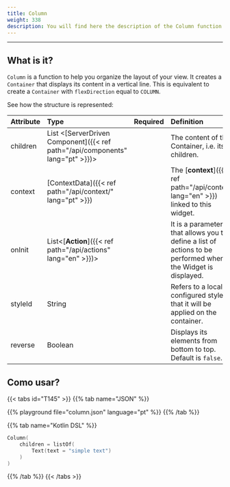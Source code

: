```yaml
---
title: Column
weight: 338
description: You will find here the description of the Column function and its attributes details
---
```


---


## What is it?

`Column` is a function to help you organize the layout of your view. It  creates a `Container` that displays its content in a vertical line. This is equivalent to create a `Container` with `flexDirection` equal to `COLUMN`.

See how the structure is represented:

| **Attribute** | **Type**  | Required | **Definition** |
| :----------- | :------------------------------------------------------------- | :---------: | :---------------------------------------------------------------------------------------------------------------- |
| children     | List &lt;[ServerDriven Component]({{< ref path="/api/components" lang="pt" >}})&gt; |            | The content of this Container, i.e. its children.
| context      | [ContextData]({{< ref path="/api/context/" lang="pt" >}})                           |             | The [**context**]({{< ref path="/api/context" lang="en" >}}) linked to this widget.                                                    |
| onInit       | List&lt;[**Action**]({{< ref path="/api/actions" lang="en" >}})&gt; |  | It is a parameter that allows you to define a list of actions to be performed when the Widget is displayed. |
| styleId   | String                                                |             | Refers to a locally configured style that it will be applied on the container. |
| reverse   | Boolean                                                |             | Displays its elements from bottom to top. Default is `false`. |


## Como usar?

{{< tabs id="T145" >}}
{{% tab name="JSON" %}}

<!-- json-playground:column.json
{
  "_beagleComponent_" : "beagle:container",
  "children" : [ {
    "_beagleComponent_" : "beagle:text",
    "text" : "simple text"
  } ],
  "style" : {
    "flex" : {
      "flexDirection" : "COLUMN"
    }
  }
}
-->

{{% playground file="column.json" language="pt" %}}
{{% /tab %}}

{{% tab name="Kotlin DSL" %}}

```kotlin
Column(
    children = listOf(
        Text(text = "simple text")
    )
)
```

{{% /tab %}}
{{< /tabs >}}
